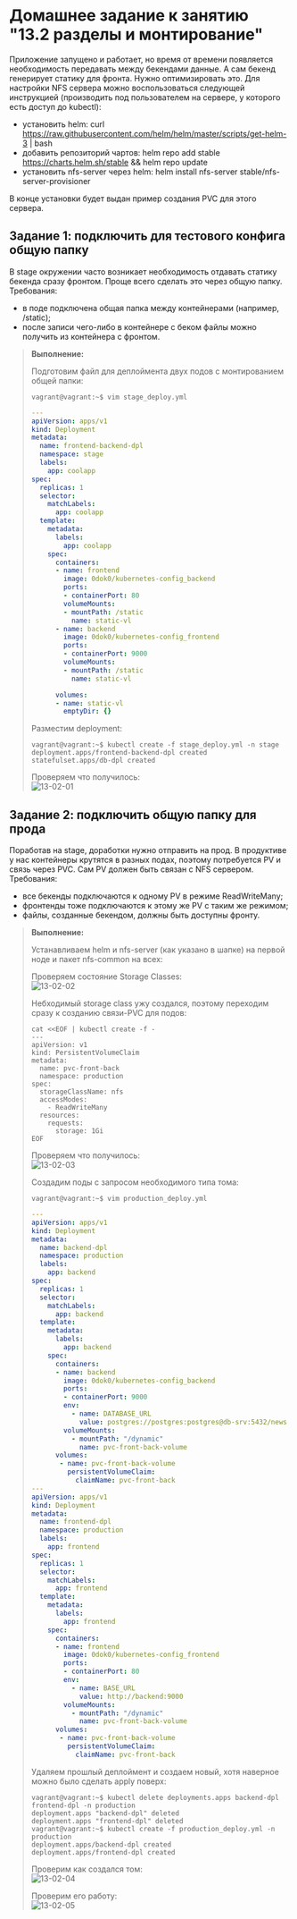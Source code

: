 # Домашнее задание к занятию "13.2 разделы и монтирование"
Приложение запущено и работает, но время от времени появляется необходимость передавать между бекендами данные. А сам бекенд генерирует статику для фронта. Нужно оптимизировать это.
Для настройки NFS сервера можно воспользоваться следующей инструкцией (производить под пользователем на сервере, у которого есть доступ до kubectl):
* установить helm: curl https://raw.githubusercontent.com/helm/helm/master/scripts/get-helm-3 | bash
* добавить репозиторий чартов: helm repo add stable https://charts.helm.sh/stable && helm repo update
* установить nfs-server через helm: helm install nfs-server stable/nfs-server-provisioner

В конце установки будет выдан пример создания PVC для этого сервера.

## Задание 1: подключить для тестового конфига общую папку
В stage окружении часто возникает необходимость отдавать статику бекенда сразу фронтом. Проще всего сделать это через общую папку. Требования:
* в поде подключена общая папка между контейнерами (например, /static);
* после записи чего-либо в контейнере с беком файлы можно получить из контейнера с фронтом.

> **Выполнение:**    
> 
> Подготовим файл для деплоймента двух подов с монтированием общей папки:    
> ```console   
> vagrant@vagrant:~$ vim stage_deploy.yml
> ```
> ```yaml
> ---
> apiVersion: apps/v1
> kind: Deployment
> metadata:
>   name: frontend-backend-dpl
>   namespace: stage
>   labels:
>     app: coolapp
> spec:
>   replicas: 1
>   selector:
>     matchLabels:
>       app: coolapp
>   template:
>     metadata:
>       labels:
>         app: coolapp
>     spec:
>       containers:
>       - name: frontend
>         image: 0dok0/kubernetes-config_backend
>         ports:
>         - containerPort: 80
>         volumeMounts:
>         - mountPath: /static
>           name: static-vl
>       - name: backend
>         image: 0dok0/kubernetes-config_frontend
>         ports:
>         - containerPort: 9000
>         volumeMounts:
>         - mountPath: /static
>           name: static-vl
>
>       volumes:
>       - name: static-vl
>         emptyDir: {}
> ```
>
> Разместим deployment:
> ```console 
> vagrant@vagrant:~$ kubectl create -f stage_deploy.yml -n stage
> deployment.apps/frontend-backend-dpl created
> statefulset.apps/db-dpl created
> ```
> Проверяем что получилось:    
> ![13-02-01](1.png)

## Задание 2: подключить общую папку для прода
Поработав на stage, доработки нужно отправить на прод. В продуктиве у нас контейнеры крутятся в разных подах, поэтому потребуется PV и связь через PVC. Сам PV должен быть связан с NFS сервером. Требования:
* все бекенды подключаются к одному PV в режиме ReadWriteMany;
* фронтенды тоже подключаются к этому же PV с таким же режимом;
* файлы, созданные бекендом, должны быть доступны фронту.
 
> **Выполнение:**    
> 
> Устанавливаем helm и nfs-server (как указано в шапке) на первой ноде и пакет nfs-common на всех:
> 
> Проверяем состояние Storage Classes:    
> ![13-02-02](2.png)
>
> Небходимый storage сlass ужу создался, поэтому переходим сразу к созданию связи-PVC для подов:
> ```console 
> cat <<EOF | kubectl create -f -
> ---
> apiVersion: v1
> kind: PersistentVolumeClaim
> metadata:
>   name: pvc-front-back
>   namespace: production
> spec:
>   storageClassName: nfs
>   accessModes:
>     - ReadWriteMany
>   resources:
>     requests:
>       storage: 1Gi
> EOF
> ```
> 
> Проверяем что получилось:    
> ![13-02-03](3.png)
>
> Создадим поды с запросом необходимого типа тома:
> ```console   
> vagrant@vagrant:~$ vim production_deploy.yml
> ```
> ```yaml
> ---
> apiVersion: apps/v1
> kind: Deployment
> metadata:
>   name: backend-dpl
>   namespace: production
>   labels:
>     app: backend
> spec:
>   replicas: 1
>   selector:
>     matchLabels:
>       app: backend
>   template:
>     metadata:
>       labels:
>         app: backend
>     spec:
>       containers:
>       - name: backend
>         image: 0dok0/kubernetes-config_backend
>         ports:
>         - containerPort: 9000
>         env:
>           - name: DATABASE_URL
>             value: postgres://postgres:postgres@db-srv:5432/news
>         volumeMounts:
>           - mountPath: "/dynamic"
>             name: pvc-front-back-volume
>       volumes:
>        - name: pvc-front-back-volume
>          persistentVolumeClaim:
>            claimName: pvc-front-back
> ---
> apiVersion: apps/v1
> kind: Deployment
> metadata:
>   name: frontend-dpl
>   namespace: production
>   labels:
>     app: frontend
> spec:
>   replicas: 1
>   selector:
>     matchLabels:
>       app: frontend
>   template:
>     metadata:
>       labels:
>         app: frontend
>     spec:
>       containers:
>       - name: frontend
>         image: 0dok0/kubernetes-config_frontend
>         ports:
>         - containerPort: 80
>         env:
>           - name: BASE_URL
>             value: http://backend:9000
>         volumeMounts:
>           - mountPath: "/dynamic"
>             name: pvc-front-back-volume
>       volumes:
>        - name: pvc-front-back-volume
>          persistentVolumeClaim:
>            claimName: pvc-front-back
> ```
> 
> Удаляем прошлый деплоймент и создаем новый, хотя наверное можно было сделать apply поверх:
> ```console 
> vagrant@vagrant:~$ kubectl delete deployments.apps backend-dpl frontend-dpl -n production
> deployment.apps "backend-dpl" deleted
> deployment.apps "frontend-dpl" deleted
> vagrant@vagrant:~$ kubectl create -f production_deploy.yml -n production
> deployment.apps/backend-dpl created
> deployment.apps/frontend-dpl created
> ```
> Проверим как создался том:    
> ![13-02-04](4.png)
>
> Проверим его работу:    
> ![13-02-05](5.png)